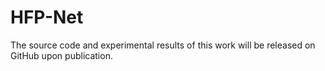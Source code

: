 # HFP-Net
The source code and experimental results of this work will be released on GitHub upon publication.
